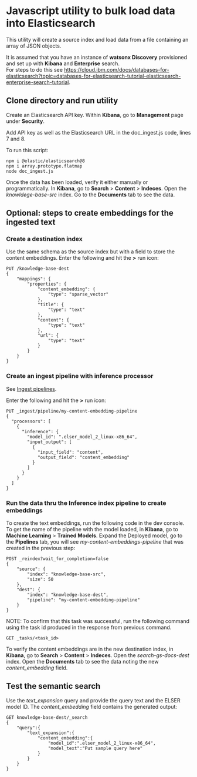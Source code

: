 # Javascript utility to bulk load data into Elasticsearch

This utility will create a source index and load data from a file containing an array of JSON objects. 

It is assumed that you have an instance of **watsonx Discovery** provisioned and set up with **Kibana** and **Enterprise** search.  
For steps to do this see https://cloud.ibm.com/docs/databases-for-elasticsearch?topic=databases-for-elasticsearch-tutorial-elasticsearch-enterprise-search-tutorial.

## Clone directory and run utility
Create an Elasticsearch API key. Within **Kibana**, go to **Management** page under **Security**.

Add API key as well as the Elasticsearch URL in the doc_ingest.js code, lines 7 and 8.

To run this script:

    npm i @elastic/elasticsearch@8
    npm i array.prototype.flatmap
    node doc_ingest.js

Once the data has been loaded, verify it either manually or programmatically. In **Kibana**, go to **Search** > **Content** > **Indeces**. Open the *knowldege-base-src* index.  Go to the **Documents** tab to see the data.

## Optional: steps to create embeddings for the ingested text

### Create a destination index

Use the same schema as the source index but with a field to store the content embeddings.  Enter the following and hit the **>** run icon:

    PUT /knowledge-base-dest
    {
        "mappings": {
            "properties": {
                "content_embedding": { 
                    "type": "sparse_vector" 
                },
                "title": { 
                    "type": "text" 
                },
                "content": { 
                    "type": "text" 
                },
                "url": { 
                    "type": "text" 
                }
            }
        }
    }

### Create an ingest pipeline with inference processor 
See [Ingest pipelines](https://www.elastic.co/guide/en/elasticsearch/reference/current/ingest.html).

Enter the following and hit the **>** run icon:

    PUT _ingest/pipeline/my-content-embedding-pipeline
    {
      "processors": [
        {
          "inference": {
            "model_id": ".elser_model_2_linux-x86_64",
            "input_output": [
              {
                "input_field": "content",
                "output_field": "content_embedding"
              }
            ]
          }
        }
      ]
    }

### Run the data thru the Inference index pipeline to create embeddings

To create the text embeddings, run the following code in the dev console. To get the name of the pipeline with the model loaded, in **Kibana**, go to **Machine Learning** > **Trained Models**.  Expand the Deployed model, go to the **Pipelines** tab, you will see *my-content-embeddings-pipeline* that was created in the previous step:

    POST _reindex?wait_for_completion=false
    {
        "source": {
            "index": "knowledge-base-src",
            "size": 50 
        },
        "dest": {
            "index": "knowledge-base-dest",
            "pipeline": "my-content-embedding-pipeline"
        }
    }

NOTE:  To confirm that this task was successful, run the following command using the task id produced in the response from previous command.

    GET _tasks/<task_id>

To verify the content embeddings are in the new destination index, in **Kibana**, go to **Search** > **Content** > **Indeces**. Open the *search-gs-docs-dest* index.  Open the **Documents** tab to see the data noting the new *content_embedding* field.

## Test the semantic search

Use the *text_expansion* query and provide the query text and the ELSER model ID. The *content_embedding* field contains the generated output:

    GET knowledge-base-dest/_search
    {
        "query":{
            "text_expansion":{
                "content_embedding":{
                    "model_id":".elser_model_2_linux-x86_64",
                    "model_text":"Put sample query here"
                }
            }
        }
    }

